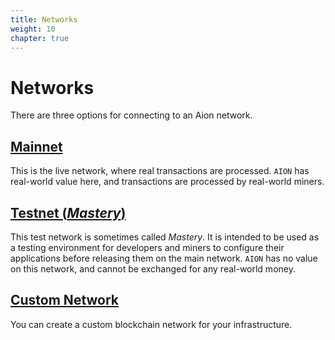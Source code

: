```yaml
---
title: Networks
weight: 10
chapter: true
---
```


# Networks

There are three options for connecting to an Aion network.

## [Mainnet](mainnet)

This is the live network, where real transactions are processed. `AION` has real-world value here, and transactions are processed by real-world miners.

## [Testnet (_Mastery_)](mastery-testnet)

This test network is sometimes called _Mastery_. It is intended to be used as a testing environment for developers and miners to configure their applications before releasing them on the main network. `AION` has no value on this network, and cannot be exchanged for any real-world money.

## [Custom Network](custom-blockchain-network)

You can create a custom blockchain network for your infrastructure.